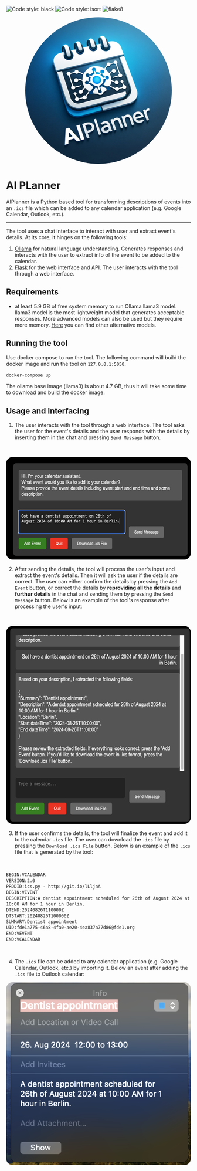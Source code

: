 ![Code style: black](https://img.shields.io/badge/code%20style-black-000000.svg)
![Code style: isort](https://img.shields.io/badge/%20imports-isort-%231674b1?style=flat&labelColor=ef8336)
![flake8](https://img.shields.io/badge/flake8-checked-blue)


<p align="center">
  <img src="docs/logo.png" width="400" height="400" style="border-radius: 50%; object-fit: cover">
</p>

# AI PLanner

AIPlanner is a Python based tool for transforming descriptions of events into an `.ics` file which can be added to any calendar application (e.g. Google Calendar, Outlook, etc.). 

-------------------

The tool uses a chat interface to interact with user and extract event's details. At its core, it hinges on the following tools:

1. [Ollama](https://ollama.com/) for natural language understanding. Generates responses and interacts with the user to extract info of the event to be added to the calendar.
2. [Flask](https://flask.palletsprojects.com/en/2.0.x/) for the web interface and API. The user interacts with the tool through a web interface.

## Requirements

- at least 5.9 GB of free system memory to run Ollama llama3 model. llama3 model is the most lightweight model that generates acceptable responses. More advanced models can also be used but they require more memory. [Here](https://github.com/ollama/ollama#:~:text=Here%20are%20some%20example%20models%20that%20can%20be%20downloaded%3A) you can find other alternative models.

## Running the tool

Use docker compose to run the tool. The following command will build the docker image and run the tool on `127.0.0.1:5050`.

```bash
docker-compose up
```

The ollama base image (llama3) is about 4.7 GB, thus it will take some time to download and build the docker image.

## Usage and Interfacing

1. The user interacts with the tool through a web interface. The tool asks the user for the event's details and the user responds with the details by inserting them in the chat and pressing `Send Message` button.

<br>
<p align="center">
  <img src="docs/event_example_1.png" width="580" height="280" style="border-radius: 18px;">
</p>

2. After sending the details, the tool will process the user's input and extract the event's details. Then it will ask the user if the details are correct. The user can either confirm the details by pressing the `Add Event` button, or correct the details by **reproviding all the details** and **furthur details** in the chat and sending them by pressing the `Send Message` button. Below is an example of the tool's response after processing the user's input:

<br>
<p align="center">
  <img src="docs/response_event_example_1.png" width="580" height="540" style="border-radius: 18px;">
</p>

3. If the user confirms the details, the tool will finalize the event and add it to the calendar `.ics` file. The user can download the `.ics` file by pressing the `Download .ics File` button. Below is an example of the `.ics` file that is generated by the tool:

<br >

```ics
BEGIN:VCALENDAR
VERSION:2.0
PRODID:ics.py - http://git.io/lLljaA
BEGIN:VEVENT
DESCRIPTION:A dentist appointment scheduled for 26th of August 2024 at 10:00 AM for 1 hour in Berlin.
DTEND:20240826T110000Z
DTSTART:20240826T100000Z
SUMMARY:Dentist appointment
UID:fde1a775-46a8-4fa0-ae20-4ea837a77d86@fde1.org
END:VEVENT
END:VCALENDAR
```
<br >

4. The `.ics` file can be added to any calendar application (e.g. Google Calendar, Outlook, etc.) by importing it. Below an event after adding the `.ics` file to Outlook calendar:


<p align="center">
  <img src="docs/cal_event_created.png" alt="Event created in calendar" style="width: auto; height: auto; border-radius: 18px;">
</p>